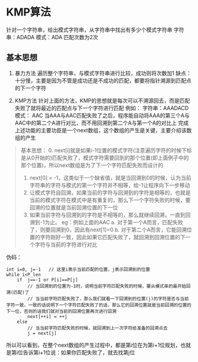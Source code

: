 # KMP算法
针对一个字符串，给出模式字符串，从字符串中找出有多少个模式字符串
字符串：ADADA
模式：ADA
匹配次数为2次 

## 基本思想
1. 暴力方法
遍历整个字符串，与模式字符串进行比较，成功则将次数加1
缺点：十分慢，主要是因为不管是成功还是不成功的匹配，都要将指针溯源到匹配点的下一个字符

2. KMP方法
针对上面的方法，KMP的思想就是每次可以不溯源回去，而是匹配失败了就将最近的匹配点与下一个字符进行匹配
例如： 字符串：AAADACD  模式：    AAC
当AAA与AAC匹配失败了之后，程序能自动将AAA的第三个A与AAC中的第二个A进行对比，而不用回溯到第二个A与第一个A的对比上
完成上述功能的主要功臣是一个next数组，这个数组的产生是关键，主要介绍该数组的产生
> 基本思想：
> 0. next[i]就是如果i-1位置的模式字符(注意遍历字符的时候下标是从0开始的)匹配失败了，模式字符需要回到的那个位置(即上面例子中的那个位置)，所以next数组是为了下一个字符匹配失败而设计的
> 1. next[0] = -1，这类似于一个缺省值，就是当回溯到0的时候，认为当前字符串的字符与模式的第一个字符并不相等，给-1让程序向下一步移动
> 2. 让模式字符自回溯，如果当前的字符与回溯到的字符是相等的，也就是当前的模式字符在模式中是有重复的，那么下一个字符失败的时候，要回溯的位置就是当前回溯位置的下一位
> 3. 如果当前字符与回溯到的字符是不相等的，那么就继续回溯，一直到回溯到-1为止。
> eg：例如上面的AAC
> a. 对于第一个A而言，匹配失败了，则要回溯到0，因此有next[1]=0
> b. 对于第二个A而言，它能回溯位置的字符刚好一致，因此如果它匹配失败了，就回溯到回溯位置的下一个字符与当前的字符进行对比

伪码：
```
int i=0, j=-1   // 这里i表示当前匹配的位置，j表示回溯到的位置
while i<P_len
	if  j==-1 or P[i]==P[j]
		// 当回溯到的位置为-1时，说明当前字符匹配失败的时候，要从模式串的最开始回溯(匹配)了
		// 当当前字符匹配失败了，那么我们就看一下回溯到的位置(j)的字符是否与当前字符一致，一致的话说明下一个字符匹配失败了的话，那么它的回溯位置就是当前回溯的位置的下一位，否则的话我们就对当前的回溯位置再次进行回溯
		next[++i] = ++j
	else
		// 当当前字符匹配失败的时候，就回溯到上一次字符给准备的回溯点去
		j = next[j]
```
所以可以看到，在整个next数组的产生过程中，都是第i位在为第i+1位规划，也就是第i位告诉第i+1位说：如果你匹配失败了，就去找第j位
